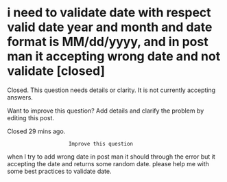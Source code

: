 
# i need to validate date with respect valid date year and month and date format is MM/dd/yyyy, and in post man it accepting wrong date and not validate [closed]







Closed. This question needs details or clarity. It is not currently accepting answers.
                        
                    










Want to improve this question? Add details and clarify the problem by editing this post.


Closed 29 mins ago.







                        Improve this question
                    




when I try to add wrong date in post man it should through the error but it accepting the date and returns some random date. please help me with some best practices to validate date.

        